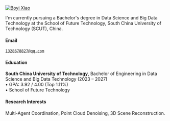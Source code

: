 [![Boyi Xiao](https://img.shields.io/badge/Boyi%20Xiao-github-blue?logo=github)](https://github.com/boyjust)

I'm currently pursuing a Bachelor's degree in Data Science and Big Data Technology at the School of Future Technology, South China University of Technology (SCUT), China.

#### Email  
<code>1328678827@qq.com</code>

#### Education  
**South China University of Technology**, Bachelor of Engineering in Data Science and Big Data Technology (2023 – 2027)  
• GPA: 3.92 / 4.00 (Top 1.11%)  
• School of Future Technology

#### Research Interests  
Multi-Agent Coordination, Point Cloud Denoising, 3D Scene Reconstruction.